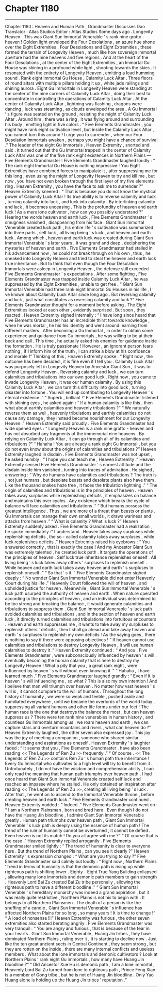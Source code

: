 
# Chapter 1180


---

Chapter 1180 : Heaven and Human Path , Grandmaster Discusses Dao
Translator :
Atlas Studios
Editor :
Atlas Studios
Some days ago .
Longevity Heaven .
This was Giant Sun Immortal Venerable ’ s rank nine grotto - heaven ! Golden light enveloped the Four Desolations , an azure hue shone over the Eight Extremities .
Four Desolations and Eight Extremities , these formed the terrain of Longevity Heaven , much like how sovereign immortal aperture had the nine heavens and five regions .
And at the heart of the Four Desolations , at the center of the Eight Extremities , an Immortal Gu House was shining in a profound white light , shooting towards the skies . It resonated with the entirety of Longevity Heaven , emitting a loud humming sound .
Rank eight Immortal Gu House , Calamity Luck Altar .
Three floors of round altars with multiple pillars holding it up , white jade railings and shining aurora .
Eight Gu Immortals in Longevity Heaven were standing at the center of the nine corners of Calamity Luck Altar , doing their best to concentrate in controlling the operations of Calamity Luck Altar .
At the center of Calamity Luck Altar , lightning was flashing , dragons were dancing , luck was steaming , as clouds enveloped the area .
A Gu Immortal ’ s figure was seated on the ground , resisting the might of Calamity Luck Altar .
Around him , there was a ring , it was flying around and surrounding his body , emitting light in five colors .
“ Five Elements Grandmaster , you might have rank eight cultivation level , but inside the Calamity Luck Altar , you cannot turn this around ! I urge you to surrender , when our Four Desolation Immortals awaken , perhaps you might have a chance of survival .” The leader of the eight Gu Immortals , Heaven Extremity , snorted and said .
It turned out that the Gu Immortal trapped in the center of Calamity Luck Altar was one of the five rank eight existences in Northern Plains — Five Elements Grandmaster !
Five Elements Grandmaster laughed loudly : “ The rank eight Immortal Gu House is nothing impressive ! You Eight Extremities have combined forces to manipulate it , after suppressing me for this long , even using the might of Longevity Heaven to try and kill me , but now , you have not even broken through the first layer of my five elements ring . Heaven Extremity , you have the face to ask me to surrender ?”
Heaven Extremity sneered : “ That is because you do not know the mystical power of Calamity Luck Altar ! Its true ability is to reverse calamity and luck , turning calamity into luck , and luck into calamity . By interlinking calamity and luck , it becomes unceasing . This is the profundity of heaven and earth luck ! As a mere lone cultivator , how can you possibly understand ?”
Hearing the words heaven and earth luck , Five Elements Grandmaster ’ s smugness vanished , disappearing from his face .
Giant Sun Immortal Venerable created luck path , his entire life ’ s cultivation was summarized into three parts , self luck , all living being ’ s luck , and heaven and earth luck .
Among which , heaven and earth luck was created during Giant Sun Immortal Venerable ’ s later years , it was grand and deep , deciphering the mysteries of heaven and earth . Five Elements Grandmaster had stalled in his advancement now , he could not break through on his own , thus , he sneaked into Longevity Heaven and tried to steal the heaven and earth luck true inheritance .
But to think that even though the Four Desolation Immortals were asleep in Longevity Heaven , the defense still exceeded Five Elements Grandmaster ’ s expectations .
After some fighting , Five Elements Grandmaster was trapped inside Calamity Luck Altar , he was suppressed by the Eight Extremities , unable to get free .
“ Giant Sun Immortal Venerable had three rank eight Immortal Gu Houses in his life , I ’ ve known about Calamity Luck Altar since long ago . But reversing calamity and luck , just what constitutes as reversing calamity and luck ?” Five Elements Grandmaster thought for a moment before asking .
The Eight Extremities looked at each other , evidently surprised .
But soon , they reacted .
Heaven Extremity sighed internally : “ I have long since heard that Five Elements Grandmaster has an incredible thirst towards knowledge , when he was mortal , he hid his identity and went around learning from different masters . After becoming a Gu Immortal , in order to obtain some experience and guidance from Gu Immortals , he was willing to be at their beck and call . This time , he actually asked his enemies for guidance inside the formation . He is truly passionate ! However , an ignorant person fears nothing , if I inform him of the truth , I can strike a blow at his confidence and morale !”
Thinking of this , Heaven Extremity spoke : “ Right now , the outcome has been decided , it is fine even if I tell you . Calamity Luck Altar was purposely left in Longevity Heaven by Ancestor Giant Sun , it was to defend Longevity Heaven . Reversing calamity and luck , we can turn calamities and tribulations into our own good luck . Right now , you came to invade Longevity Heaven , it was our human calamity . By using this Calamity Luck Altar , we can turn this difficulty into good luck , turning disaster into fortune . You will end up contributing to Longevity Heaven ’ s eternal existence .”
“ Superb , brilliant !” Five Elements Grandmaster listened with shining eyes , he asked again : “ If a human calamity is like this , then what about earthly calamities and heavenly tribulations ?”
“ We naturally reverse them as well , heavenly tribulations and earthly calamities do not cause any damage , they instead become nourishment for our Longevity Heaven .” Heaven Extremity said proudly .
Five Elements Grandmaster had wide opened eyes : “ Longevity Heaven is a rank nine grotto - heaven and has not absorbed any fragments of the immemorial nine heavens . By relying on Calamity Luck Altar , it can go through all of its calamities and tribulations ?”
“ Hahaha ! You are already a rank eight Gu Immortal , but you do not even know about the origins of calamities and tribulations ?” Heaven Extremity laughed in disdain .
Five Elements Grandmaster was not upset , he asked humbly : “ I hope you can teach me , Heaven Extremity .”
Heaven Extremity sensed Five Elements Grandmaster ’ s earnest attitude and the disdain inside him vanished , turning into traces of admiration .
He sighed , answering : “ Why do humans have calamities and tribulations ? The truth is , not just humans , but desolate beasts and desolate plants also have them . Like the thousand snakes haze tree , it faces the tribulation lightning .”
“ The origin of calamities and tribulations is in the principles of heaven . Heaven takes away surpluses while replenishing deficits , it emphasizes on balance and maintains this over cycles . Any existence which breaks the cycle of balance will face calamities and tribulations .”
“ But humans possess the greatest intelligence . Thus , we are more of a threat than beasts or plants . Gu Immortals can manage their own small worlds , it draws wariness and attacks from heaven .”
“ What is calamity ? What is luck ?” Heaven Extremity suddenly asked .
Five Elements Grandmaster had a realization , he spoke immediately :” I understand . Heaven takes away surpluses while replenishing deficits , the so - called calamity takes away surpluses , while luck replenishes deficits .”
Heaven Extremity raised his eyebrows : “ You answered correctly , that is exactly the case ! And my Ancestor Giant Sun was extremely talented , he created luck path . It targets the operations of the principles of heaven . Self luck true inheritance replenishes oneself . All living being ’ s luck takes away others ’ surpluses to replenish oneself . While heaven and earth luck takes away heaven and earth ’ s surpluses to replenish oneself .”
“ So that ’ s it .” Five Elements Grandmaster sighed deeply : “ No wonder Giant Sun Immortal Venerable did not enter Heavenly Court during his life .”
Heavenly Court followed the will of heaven , and upholded justice for heaven .
Meanwhile , Giant Sun Immortal Venerable ’ s luck path usurped the authority of heaven and earth . When nature operated according to the principles of heaven , and an individual was determined to be too strong and breaking the balance , it would generate calamities and tribulations to suppress them . Giant Sun Immortal Venerable ’ s luck path avoided calamities and tribulations , and in the section of heaven and earth luck , it directly turned calamities and tribulations into fortuitous encounters . Heaven and earth suppresses me , it wants to take away my surpluses to replenish others ’ deficits , then I shall go ahead and take away heaven and earth ’ s surpluses to replenish my own deficits !
As the saying goes , there is nothing to say if there were opposing objectives !
“ If heaven cannot use calamities and tribulations to destroy Longevity Heaven , it will use human calamities to destroy it .” Heaven Extremity continued : “ And you , Five Elements Grandmaster , were subconsciously influenced by heaven ’ s will , eventually becoming the human calamity that is here to destroy my Longevity Heaven ! What a pity that you , a great rank eight , were influenced by heaven ’ s will without even knowing it .”
“ Hahaha , I have learned much .” Five Elements Grandmaster laughed grandly : “ Even if it is heaven ’ s will influencing me , so what ? This is also my own intention ! And I believe that man will triumph over heaven . No matter how vast heaven ’ s will is , it cannot compare to the will of humans . Throughout the long history of humanity , we were so weak and feeble , pushed aside and humiliated everywhere , until we became the overlords of the world today , suppressing all variant humans and other life forms under our feet ! The human race is the one that destroys the balance the most , but can heaven suppress us ? There were ten rank nine venerables in human history , and countless Gu Immortals among us , we roam heaven and earth , we can capture stars and overturn mountains and rivers , what can heaven do ?”
Heaven Extremity laughed , the other seven also expressed joy .
This joy was the joy of meeting a companion , someone who shared similar understanding and aspirations as oneself .
Heaven Extremity ’ s laughter faded : “ It seems that you , Five Elements Grandmaster , have also been reading << The Legends of Ren Zu >> frequently .”
“ Of course . << The Legends of Ren Zu >> contains Ren Zu ’ s human path true inheritance ! Every Gu Immortal who cultivates to a high level will try to benefit from it . Unfortunately , I do not have the wisdom and comprehension ability , I can only read the meaning that human path triumphs over heaven path . I had once heard that Giant Sun Immortal Venerable created self luck and reached an impasse where he stalled . He only obtained an inspiration after reading << The Legends of Ren Zu >>, creating all living being ’ s luck . After that , he went on to ascend to the Immortal Venerable throne , before creating heaven and earth luck .” Five Elements Grandmaster continued .
Heaven Extremity nodded : “ Indeed .”
Five Elements Grandmaster went on : “ I am a Northern Plainsman , born and bred here . Even though I do not have the Huang Jin bloodline , I admire Giant Sun Immortal Venerable greatly . Human path triumphs over heaven path , Giant Sun Immortal Venerable ’ s luck path is deeply using the essence of human path ! The trend of the rule of humanity cannot be overturned , it cannot be defied . Even heaven is not its match ! Do you all agree with me ?”
“ Of course that is the case .” Heaven Extremity replied arrogantly .
Five Elements Grandmaster smiled lightly : “ The trend of humanity is clear to everyone here . But the trend of Northern Plains , can you see it clearly ?”
Heaven Extremity ’ s expression changed : “ What are you trying to say ?”
Five Elements Grandmaster said calmly but loudly : “ Right now , Northern Plains ’ trend in terms of humanity is that the demonic path is rising up while righteous path is shifting lower . Eighty - Eight True Yang Building collapsed , allowing many lone immortals and demonic path members to gain strength . Heavenly Lord Bai Zu created Bai Zu tribe personally , allowing the righteous path to have a different bloodline .”
“ Giant Sun Immortal Venerable ’ s hereditary monarchy was indeed a grand aspiration , but it was really quite restrictive , Northern Plains is not his to begin with . It belongs to all Northern Plainsmen . The death of a person is like the snuffing of a candle , Giant Sun Immortal Venerable ’ s influence has affected Northern Plains for so long , so many years ! It is time to change !”
“ A load of nonsense !!!” Heaven Extremity was furious , the other seven extremities also started berating angrily .
Five Elements Grandmaster was very tranquil : “ You are angry and furious , that is because of the fear in your hearts . Giant Sun Immortal Venerable , Huang Jin tribes , they have dominated Northern Plains , ruling over it , it is starting to decline now . Just like the ten great ancient sects in Central Continent , they seem strong , but they are rotten on the inside , there are many internal conflicts and useless members . What about the lone immortals and demonic cultivators ? Look at Northern Plains ’ rank eight Gu Immortals , how many have Huang Jin bloodline ?”
“ Old Ancestor Xue Hu is demonic path , I am a lone immortal , Heavenly Lord Bai Zu turned from lone to righteous path , Prince Feng Xian is a member of Gong tribe , but he is not of Huang Jin bloodline . Only Yao Huang alone is holding up the Huang Jin tribes ’ reputation .”

---

